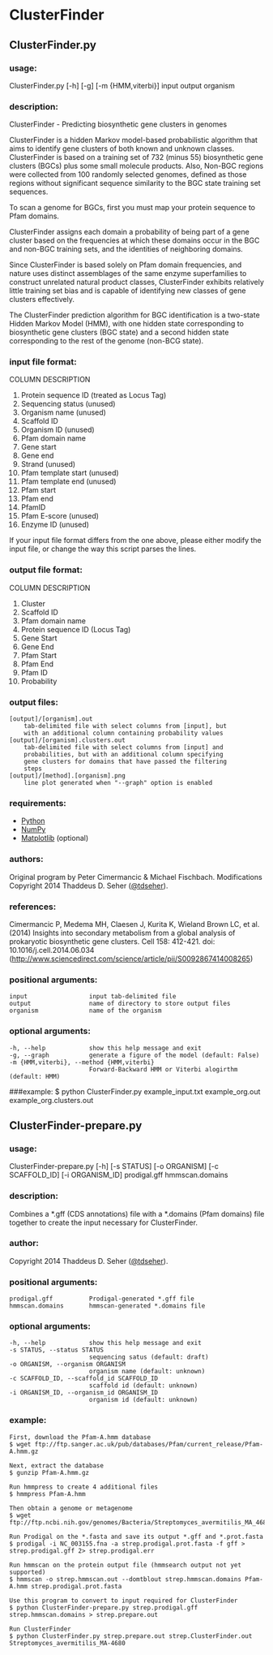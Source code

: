 # ClusterFinder

## ClusterFinder.py

### usage:
ClusterFinder.py [-h] [-g] [-m {HMM,viterbi}] input output organism

### description:
ClusterFinder - Predicting biosynthetic gene clusters in genomes

ClusterFinder is a hidden Markov model-based probabilistic algorithm that aims to identify gene clusters of both known and unknown classes. ClusterFinder is based on a training set of 732 (minus 55) biosynthetic gene clusters (BGCs) plus some small molecule products. Also, Non-BGC regions were collected from 100 randomly selected genomes, defined as those regions without significant sequence similarity to the BGC state training set sequences.
  
To scan a genome for BGCs, first you must map your protein sequence to Pfam domains.
  
ClusterFinder assigns each domain a probability of being part of a gene cluster based on the frequencies at which these domains occur in the BGC and non-BGC training sets, and the identities of neighboring domains.
  
Since ClusterFinder is based solely on Pfam domain frequencies, and nature uses distinct assemblages of the same enzyme superfamilies to construct unrelated natural product classes, ClusterFinder exhibits relatively little training set bias and is capable of identifying new classes of gene clusters effectively.

The ClusterFinder prediction algorithm for BGC identification is a two-state Hidden Markov Model (HMM), with one hidden state corresponding to biosynthetic gene clusters (BGC state) and a second hidden state corresponding to the rest of the genome (non-BCG state).

### input file format:
COLUMN DESCRIPTION
 1. Protein sequence ID (treated as Locus Tag)
 2. Sequencing status (unused)
 3. Organism name (unused)
 4. Scaffold ID
 5. Organism ID (unused)
 6. Pfam domain name
 7. Gene start
 8. Gene end
 9. Strand (unused)
 10. Pfam template start (unused)
 11. Pfam template end (unused)
 12. Pfam start
 13. Pfam end
 14. PfamID
 15. Pfam E-score (unused)
 16. Enzyme ID (unused)

If your input file format differs from the one above, please either modify the input file, or change the way this script parses the lines.

### output file format:
COLUMN DESCRIPTION
 1. Cluster
 2. Scaffold ID
 3. Pfam domain name
 4. Protein sequence ID (Locus Tag)
 5. Gene Start
 6. Gene End
 7. Pfam Start
 8. Pfam End
 9. Pfam ID
 10. Probability

### output files:
	[output]/[organism].out
		tab-delimited file with select columns from [input], but
		with an additional column containing probability values
	[output]/[organism].clusters.out
		tab-delimited file with select columns from [input] and
		probabilities, but with an additional column specifying
		gene clusters for domains that have passed the filtering
		steps
	[output]/[method].[organism].png
		line plot generated when "--graph" option is enabled

### requirements:
 * [Python](http://www.python.org/)
 * [NumPy](http://www.numpy.org/)
 * [Matplotlib](http://www.matplotlib.org/) (optional)

### authors:
Original program by Peter Cimermancic & Michael Fischbach.
Modifications Copyright 2014 Thaddeus D. Seher ([@tdseher](http://www.twitter.com/tdseher)).

### references:
Cimermancic P, Medema MH, Claesen J, Kurita K, Wieland Brown LC, et al. (2014) Insights into secondary metabolism from a global analysis of prokaryotic biosynthetic gene clusters. Cell 158: 412-421. doi: 10.1016/j.cell.2014.06.034 (http://www.sciencedirect.com/science/article/pii/S0092867414008265)

### positional arguments:
	input                 input tab-delimited file
	output                name of directory to store output files
	organism              name of the organism

### optional arguments:
	-h, --help            show this help message and exit
	-g, --graph           generate a figure of the model (default: False)
	-m {HMM,viterbi}, --method {HMM,viterbi}
	                      Forward-Backward HMM or Viterbi alogirthm (default: HMM)

###example:
	$ python ClusterFinder.py example_input.txt example_org.out example_org.clusters.out


## ClusterFinder-prepare.py
### usage:
ClusterFinder-prepare.py [-h] [-s STATUS] [-o ORGANISM] [-c SCAFFOLD_ID] [-i ORGANISM_ID] prodigal.gff hmmscan.domains

### description:
Combines a \*.gff (CDS annotations) file with a \*.domains (Pfam domains) file together to create the input necessary for ClusterFinder.

### author:
Copyright 2014 Thaddeus D. Seher ([@tdseher](http://www.twitter.com/tdseher)).

### positional arguments:
	prodigal.gff          Prodigal-generated *.gff file
	hmmscan.domains       hmmscan-generated *.domains file

### optional arguments:
	-h, --help            show this help message and exit
	-s STATUS, --status STATUS
	                      sequencing satus (default: draft)
	-o ORGANISM, --organism ORGANISM
	                      organism name (default: unknown)
	-c SCAFFOLD_ID, --scaffold_id SCAFFOLD_ID
	                      scaffold id (default: unknown)
	-i ORGANISM_ID, --organism_id ORGANISM_ID
	                      organism id (default: unknown)

### example:
	First, download the Pfam-A.hmm database
	$ wget ftp://ftp.sanger.ac.uk/pub/databases/Pfam/current_release/Pfam-A.hmm.gz
	
	Next, extract the database
	$ gunzip Pfam-A.hmm.gz
	
	Run hmmpress to create 4 additional files
	$ hmmpress Pfam-A.hmm
	
	Then obtain a genome or metagenome
	$ wget ftp://ftp.ncbi.nih.gov/genomes/Bacteria/Streptomyces_avermitilis_MA_4680_uid57739/NC_003155.fna
	
	Run Prodigal on the *.fasta and save its output *.gff and *.prot.fasta
	$ prodigal -i NC_003155.fna -a strep.prodigal.prot.fasta -f gff > strep.prodigal.gff 2> strep.prodigal.err
	
	Run hmmscan on the protein output file (hmmsearch output not yet supported)
	$ hmmscan -o strep.hmmscan.out --domtblout strep.hmmscan.domains Pfam-A.hmm strep.prodigal.prot.fasta
	
	Use this program to convert to input required for ClusterFinder
	$ python ClusterFinder-prepare.py strep.prodigal.gff strep.hmmscan.domains > strep.prepare.out
	
	Run ClusterFinder
	$ python ClusterFinder.py strep.prepare.out strep.ClusterFinder.out Streptomyces_avermitilis_MA-4680
